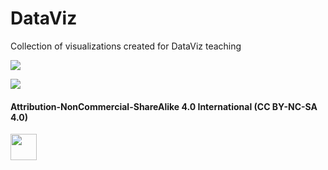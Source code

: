 # DataViz

Collection of visualizations created for DataViz teaching

![](https://github.com/Z3tt/DataViz/blob/master/ChartsRaw/charts_raw_panel.png)

![](https://github.com/Z3tt/DataViz/blob/master/Datasaurus/datasauRus.gif)

#### Attribution-NonCommercial-ShareAlike 4.0 International (CC BY-NC-SA 4.0)
<div style="width:300px; height:200px">
<img src=https://camo.githubusercontent.com/00f7814990f36f84c5ea74cba887385d8a2f36be/68747470733a2f2f646f63732e636c6f7564706f7373652e636f6d2f696d616765732f63632d62792d6e632d73612e706e67 alt="" height="42">
</div>
